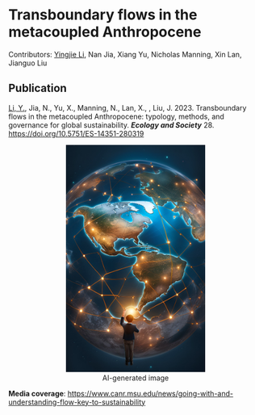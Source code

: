 

# Transboundary flows in the metacoupled Anthropocene


Contributors: [Yingjie Li](https://github.com/Yingjie4Science), Nan Jia, Xiang Yu, Nicholas Manning, Xin Lan, Jianguo Liu


## Publication

[Li, Y.](https://github.com/Yingjie4Science), Jia, N., Yu, X., Manning, N., Lan, X., , Liu, J. 2023. Transboundary flows in the metacoupled Anthropocene: typology, methods, and governance for global sustainability. ***Ecology and Society*** 28. https://doi.org/10.5751/ES-14351-280319



<p align="center">
  <img src="./docs/global_connection_Background_dreamAI.jpg", height = 450/>
  <br>
  AI-generated image<br>
</p>



**Media coverage**: https://www.canr.msu.edu/news/going-with-and-understanding-flow-key-to-sustainability
